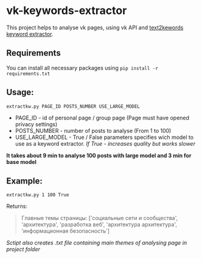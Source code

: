 # vk-keywords-extractor
This project helps to analyse vk pages, using vk API and [text2kewords keyword extractor](https://github.com/0x7o/text2keywords).

## Requirements
You can install all necessary packages using `pip install -r requirements.txt`

## Usage:
`extractkw.py PAGE_ID POSTS_NUMBER USE_LARGE_MODEL`
* PAGE_ID - id of personal page / group page (Page must have opened privacy settings)
* POSTS_NUMBER - number of posts to analyse (From 1 to 100)
* USE_LARGE_MODEL - True / False parameters specifies wich model to use as a keyword extractor. *If True - increases quality but works slower*

**It takes about 9 min to analyse 100 posts with large model and 3 min for base model**

## Example:
`extractkw.py 1 100 True`

Returns:
> Главные темы страницы:  ['социальные сети и сообщества', 'архитектура', 'разработка веб', 'архитектура архитектура', 'информационная безопасность']

*Sctipt also creates .txt file containing main themes of analysing page in project folder*

